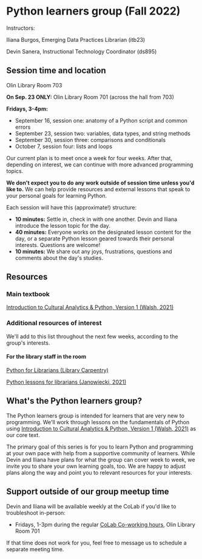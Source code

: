 # Python learners group (Fall 2022)
Instructors: 

Iliana Burgos, Emerging Data Practices Librarian (itb23) 

Devin Sanera, Instructional Technology Coordinator (ds895)

## Session time and location

Olin Library Room 703 

**On Sep. 23 ONLY:** Olin Library Room 701 (across the hall from 703)

**Fridays, 3-4pm:**
* September 16, session one: anatomy of a Python script and common errors
* September 23, session two: variables, data types, and string methods
* September 30, session three: comparisons and conditionals
* October 7, session four: lists and loops

Our current plan is to meet once a week for four weeks. After that, depending on interest, we can continue with more advanced programming topics. 

**We don't expect you to do any work outside of session time unless you'd like to.** We can help provide resources and external lessons that speak to your personal goals for learning Python.

Each session will have this (approximate!) structure:
* **10 minutes:** Settle in, check in with one another. Devin and Iliana introduce the lesson topic for the day.
* **40 minutes:** Everyone works on the designated lesson content for the day, or a separate Python lesson geared towards their personal interests. Questions are welcome!
* **10 minutes:** We share out any joys, frustrations, questions and comments about the day's studies.

## Resources

### Main textbook

[Introduction to Cultural Analytics & Python, Version 1 (Walsh, 2021)](https://melaniewalsh.github.io/Intro-Cultural-Analytics/welcome.html)

### Additional resources of interest

We'll add to this list throughout the next few weeks, according to the group's interests.

#### For the library staff in the room

[Python for Librarians (Library Carpentry)](https://librarycarpentry.org/library-python/)

[Python lessons for librarians (Janowiecki, 2021)](https://gitlab.com/mjanowiecki/python-lessons-for-librarians/-/wikis/home)

## What's the Python learners group?
The Python learners group is intended for learners that are very new to programming. We'll work through lessons on the fundamentals of Python using [Introduction to Cultural Analytics & Python, Version 1 (Walsh, 2021)](https://melaniewalsh.github.io/Intro-Cultural-Analytics/welcome.html) as our core text.

The primary goal of this series is for you to learn Python and programming at your own pace with help from a supportive community of learners. While Devin and Iliana have plans for what the group can cover week to week, we invite you to share your own learning goals, too. We are happy to adjust plans along the way and point you to relevant resources for your interests.

## Support outside of our group meetup time

Devin and Iliana will be available weekly at the CoLab if you'd like to troubleshoot in-person:
* Fridays, 1-3pm during the regular [CoLab Co-working hours](https://digitalscholarship.library.cornell.edu/coworking), Olin Library Room 701

If that time does not work for you, feel free to message us to schedule a separate meeting time.
